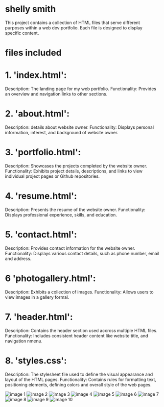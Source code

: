 # shelly smith

This project contains a collection of HTML files that serve different purposes within a web dev portfolio. Each file is designed to display specific content.

# files included

# 1. 'index.html': 
Description: The landing page for my web portfolio.
Functionality: Provides an overview and navigation links to other sections.

# 2. 'about.html':
Description: details about website owner.
Functionality: Displays personal information, interest, and background of website owner.

# 3. 'portfolio.html': 
Description: Showcases the projects completed by the website owner.
Functionality: Exhibits project details, descriptions, and links to view individual project pages or Github repositories.

# 4. 'resume.html':
Description: Presents the resume of the website owner.
Functionality: Displays professional experience, skills, and education.

# 5. 'contact.html':
Description: Provides contact information for the website owner.
Functionality: Displays various contact details, such as phone number, email and address.

# 6 'photogallery.html':
Description: Exhibits a collection of images.
Functionality: Allows users to view images in a gallery formal.

# 7. 'header.html':
Description: Contains the header section used accross multiple HTML files.
Functionality: Includes consistent header content like website title, and navigation nmenu.

# 8. 'styles.css':
Description: The stylesheet file used to define the visual appearance and layout of the HTML pages.
Functionality: Contains rules for formatting text, positioning elements, defining colors and overall style of the web pages.

![image 1](images/IMG_1222.jpg)
![image 2](images/IMG_1235.jpg)
![image 3](images/IMG_1344.jpg)
![image 4](images/IMG_1347.jpg)
![image 5](images/IMG_2424.jpg)
![image 6](images/IMG_5954.jpg)
![image 7](images/IMG_5955.jpg)
![image 8](images/IMG_8034.jpg)
![image 9](images/IMG_8491.jpg)
![image 10](images/IMG_9296.jpg)

